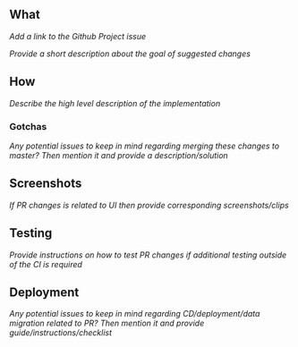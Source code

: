 ## What

_Add a link to the Github Project issue_

_Provide a short description about the goal of suggested changes_

## How

_Describe the high level description of the implementation_

### Gotchas

_Any potential issues to keep in mind regarding merging these changes to master? Then mention it and provide a description/solution_

## Screenshots

_If PR changes is related to UI then provide corresponding screenshots/clips_

## Testing

_Provide instructions on how to test PR changes if additional testing outside of the CI is required_

## Deployment

_Any potential issues to keep in mind regarding CD/deployment/data migration related to PR? Then mention it and provide guide/instructions/checklist_
